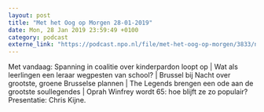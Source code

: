 ```yaml
---
layout: post
title: "Met het Oog op Morgen 28-01-2019"
date: Mon, 28 Jan 2019 23:59:49 +0100
category: podcast
externe_link: "https://podcast.npo.nl/file/met-het-oog-op-morgen/3833/nporadio1_met-het-oog-op-morgen_20190128_met-het-oog-op-morgen-28-01-2019_T6K49A.mp3"
---
```


Met vandaag: Spanning in coalitie over kinderpardon loopt op | Wat als leerlingen een leraar wegpesten van school? | Brussel bij Nacht over grootste, groene Brusselse plannen | The Legends brengen een ode aan de grootste soullegendes | Oprah Winfrey wordt 65: hoe blijft ze zo populair? Presentatie: Chris Kijne.
